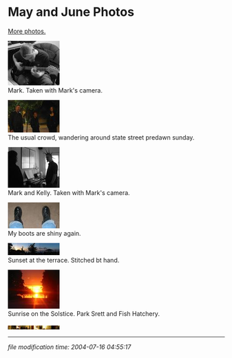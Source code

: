 May and June Photos
===================

[More photos.](/p/photos/)

[![[Thumb]](/photos/thumb/2004-05-27-guitar5-bw.jpg)](/photos/2004-05-27-guitar5-bw.jpg)  
Mark. Taken with Mark's camera.

[![[Thumb]](/photos/thumb/2004-05-30-img_1388.jpg)](/photos/2004-05-30-img_1388.jpg)  
The usual crowd, wandering around state street predawn sunday.

[![[Thumb]](/photos/thumb/2004-05-30-keys2-bw.jpg)](/photos/2004-05-30-keys2-bw.jpg)  
Mark and Kelly. Taken with Mark's camera.

[![[Thumb]](/photos/thumb/2004-06-01-img_1389.jpg)](/photos/2004-06-01-img_1389.jpg)  
My boots are shiny again.

[![[Thumb]](/photos/thumb/2004-06-14-sunset_panorama.jpg)](/photos/2004-06-14-sunset_panorama.jpg)  
Sunset at the terrace. Stitched bt hand.

[![[Thumb]](/photos/thumb/2004-06-20-solstice_sunrise.jpg)](/photos/2004-06-20-solstice_sunrise.jpg)  
Sunrise on the Solstice. Park Srett and Fish Hatchery.

[![[Thumb]](/photos/thumb/2004-07-15-divitt-panorama.jpg)](/photos/2004-07-15-divitt-panorama.jpg)

* * *

<div class="rightside"><em>file modification time: 2004-07-16 04:55:17</em></div>

